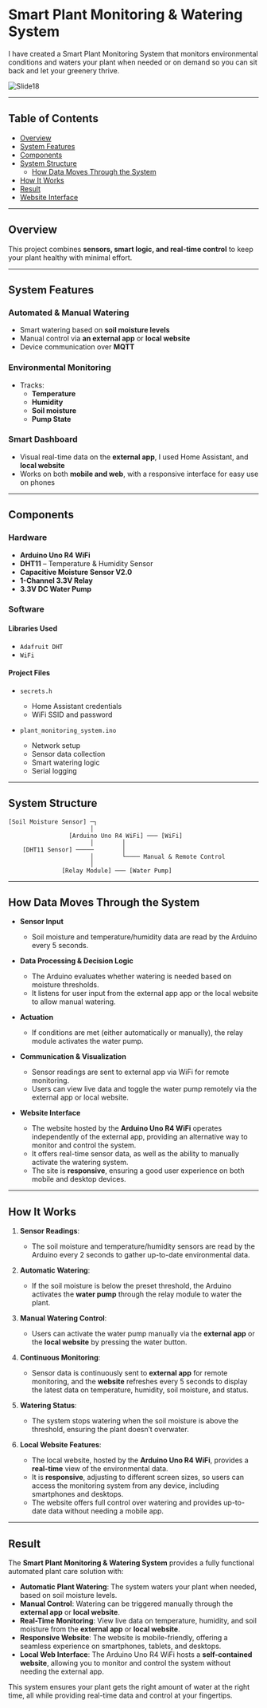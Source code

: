 # Smart Plant Monitoring & Watering System

I have created a Smart Plant Monitoring System that monitors environmental conditions and waters your plant when needed or on demand so you can sit back and let your greenery thrive.

![Slide18](https://github.com/user-attachments/assets/248c18fa-0188-4486-ae86-0db33ec3223e)

---

## Table of Contents

- [Overview](#-overview)  
- [System Features](#-system-features)  
- [Components](#-components)  
- [System Structure](#-system-structure)  
  - [How Data Moves Through the System](#-how-data-moves-through-the-system)  
- [How It Works](#-how-it-works)  
- [Result](#-result)  
- [Website Interface](#-website-interface)

---

## Overview

This project combines **sensors, smart logic, and real-time control** to keep your plant healthy with minimal effort.  

---

## System Features

### Automated & Manual Watering
- Smart watering based on **soil moisture levels**
- Manual control via **an external app** or **local website**
- Device communication over **MQTT**

### Environmental Monitoring
- Tracks:
  -  **Temperature**
  -  **Humidity**
  -  **Soil moisture**
  -  **Pump State**

### Smart Dashboard
- Visual real-time data on the **external app**, I used Home Assistant, and **local website**
- Works on both **mobile and web**, with a responsive interface for easy use on phones

---

## Components

### Hardware
- **Arduino Uno R4 WiFi**
- **DHT11** – Temperature & Humidity Sensor
- **Capacitive Moisture Sensor V2.0**
- **1-Channel 3.3V Relay**
- **3.3V DC Water Pump**

### Software

#### Libraries Used
- `Adafruit DHT`
- `WiFi`

#### Project Files
- `secrets.h`  
  - Home Assistant credentials
  - WiFi SSID and password

- `plant_monitoring_system.ino`  
  - Network setup  
  - Sensor data collection  
  - Smart watering logic 
  - Serial logging  

---

## System Structure

```text
[Soil Moisture Sensor] ─┐
                       │
                 [Arduino Uno R4 WiFi] ─── [WiFi]
                       │        │
    [DHT11 Sensor] ─────        │
                       │        └──── Manual & Remote Control
                       │
               [Relay Module] ─── [Water Pump]
```

---

## How Data Moves Through the System

- **Sensor Input**  
  - Soil moisture and temperature/humidity data are read by the Arduino every 5 seconds.
  
- **Data Processing & Decision Logic**  
  - The Arduino evaluates whether watering is needed based on moisture thresholds.
  - It listens for user input from the external app app or the local website to allow manual watering.

- **Actuation**  
  - If conditions are met (either automatically or manually), the relay module activates the water pump.
  
- **Communication & Visualization**  
  - Sensor readings are sent to external app via WiFi for remote monitoring.
  - Users can view live data and toggle the water pump remotely via the external app  or local website.
  
- **Website Interface**  
  - The website hosted by the **Arduino Uno R4 WiFi** operates independently of the external app, providing an alternative way to monitor and control the system.
  - It offers real-time sensor data, as well as the ability to manually activate the watering system.
  - The site is **responsive**, ensuring a good user experience on both mobile and desktop devices.

---

## How It Works

1. **Sensor Readings**:  
   - The soil moisture and temperature/humidity sensors are read by the Arduino every 2 seconds to gather up-to-date environmental data.

2. **Automatic Watering**:  
   - If the soil moisture is below the preset threshold, the Arduino activates the **water pump** through the relay module to water the plant.

3. **Manual Watering Control**:  
   - Users can activate the water pump manually via the **external app** or the **local website** by pressing the water button.

4. **Continuous Monitoring**:  
   - Sensor data is continuously sent to **external app** for remote monitoring, and the **website** refreshes every 5 seconds to display the latest data on temperature, humidity, soil moisture, and status.

5. **Watering Status**:  
   - The system stops watering when the soil moisture is above the threshold, ensuring the plant doesn’t overwater.

6. **Local Website Features**:  
   - The local website, hosted by the **Arduino Uno R4 WiFi**, provides a **real-time** view of the environmental data.
   - It is **responsive**, adjusting to different screen sizes, so users can access the monitoring system from any device, including smartphones and desktops.
   - The website offers full control over watering and provides up-to-date data without needing a mobile app.

---

## Result

The **Smart Plant Monitoring & Watering System** provides a fully functional automated plant care solution with:

- **Automatic Plant Watering**: The system waters your plant when needed, based on soil moisture levels.
- **Manual Control**: Watering can be triggered manually through the **external app** or **local website**.
- **Real-Time Monitoring**: View live data on temperature, humidity, and soil moisture from the **external app** or **local website**.
- **Responsive Website**: The website is mobile-friendly, offering a seamless experience on smartphones, tablets, and desktops.
- **Local Web Interface**: The Arduino Uno R4 WiFi hosts a **self-contained website**, allowing you to monitor and control the system without needing the external app.

This system ensures your plant gets the right amount of water at the right time, all while providing real-time data and control at your fingertips.
